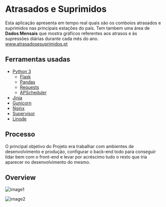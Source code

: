 # Atrasados e Suprimidos

Esta aplicação apresenta em tempo real quais são os comboios atrasados e suprimidos nas principais estações do país.
Tem tambem uma área de **Dados Mensais** que mostra gráficos referentes aos atrasos e às supressões diárias durante cada mês do ano.
www.atrasadosesuprimidos.pt

## Ferramentas usadas

- [Python 3](https://docs.python.org/3/)
	- [Flask](https://flask.palletsprojects.com/en/1.0.x/)
	- [Pandas](https://pandas.pydata.org/)
	- [Requests](https://2.python-requests.org/en/master/)
	- [APScheduler](https://apscheduler.readthedocs.io/en/latest/#)
- [Jinja](https://jinja.palletsprojects.com/en/2.10.x/)
- [Gunicorn](http://docs.gunicorn.org/en/stable/index.html)
- [Nginx](https://nginx.org/en/docs/)
- [Supervisor](http://supervisord.org/)
- [Linode](https://www.linode.com/docs/)

## Processo

O principal objetivo do Projeto era trabalhar com ambientes de desenvolvimento e produção, configurar o back-end todo para conseguir lidar bem com o front-end e levar por acréscimo tudo o resto que iria aparecer no desenvolvimento do mesmo.

## Overview
![image1](https://user-images.githubusercontent.com/12052283/62761404-81552f80-ba7e-11e9-83a9-35354f29753a.png)

![image2](https://user-images.githubusercontent.com/12052283/62763486-98e2e700-ba83-11e9-8723-63f68c8211a0.png)


